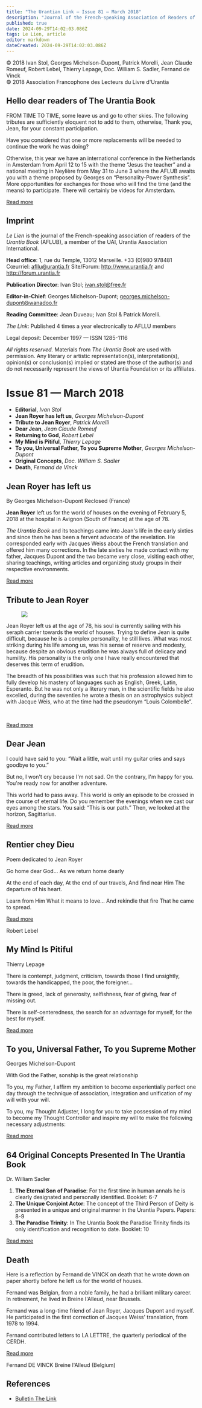 ```yaml
---
title: "The Urantian Link — Issue 81 — March 2018"
description: "Journal of the French-speaking Association of Readers of the Urantia Book"
published: true
date: 2024-09-29T14:02:03.086Z
tags: Le Lien, article
editor: markdown
dateCreated: 2024-09-29T14:02:03.086Z
---
```


<p class="v-card v-sheet theme--light grey lighten-3 px-2">© 2018 Ivan Stol, Georges Michelson-Dupont, Patrick Morelli, Jean Claude Romeuf, Robert Lebel, Thierry Lepage, Doc. William S. Sadler, Fernand de Vinck<br>© 2018 Association Francophone des Lecteurs du Livre d'Urantia</p>


## Hello dear readers of The Urantia Book

FROM TIME TO TIME, some leave us and go to other skies. The following tributes are sufficiently eloquent not to add to them, otherwise, Thank you, Jean, for your constant participation.

Have you considered that one or more replacements will be needed to continue the work he was doing?

Otherwise, this year we have an international conference in the Netherlands in Amsterdam from April 12 to 15 with the theme “Jesus the teacher” and a national meeting in Neylière from May 31 to June 3 where the AFLUB awaits you with a theme proposed by Georges on “Personality-Power Synthesis”. More opportunities for exchanges for those who will find the time (and the means) to participate. There will certainly be videos for Amsterdam.

[Read more](/en/article/Ivan_Stol/Editorial_10)

## Imprint

_Le Lien_ is the journal of the French-speaking association of readers of the _Urantia Book_ (AFLUB), a member of the UAI, Urantia Association International.

**Head office**: 1, rue du Temple, 13012 Marseille. +33 (0)980 978481
Cœurriel: afllu@urantia.fr
Site/Forum: http://www.urantia.fr and http://forum.urantia.fr

**Publication Director**: Ivan Stol; ivan.stol@free.fr

**Editor-in-Chief**: Georges Michelson-Dupont; georges.michelson-dupont@wanadoo.fr

**Reading Committee**: Jean Duveau; Ivan Stol & Patrick Morelli.

_The Link_: Published 4 times a year electronically to AFLLU members

Legal deposit: December 1997 — ISSN 1285-1116

_All rights reserved._ Materials from _The Urantia Book_ are used with permission. Any literary or artistic representation(s), interpretation(s), opinion(s) or conclusion(s) implied or stated are those of the author(s) and do not necessarily represent the views of Urantia Foundation or its affiliates.


# Issue 81 — March 2018

- **Editorial**, _Ivan Stol_
- **Jean Royer has left us**, _Georges Michelson-Dupont_
- **Tribute to Jean Royer**, _Patrick Morelli_
- **Dear Jean**, _Jean Claude Romeuf_
- **Returning to God**, _Robert Lebel_
- **My Mind is Pitiful**, _Thierry Lepage_
- **To you, Universal Father, To you Supreme Mother**, _Georges Michelson-Dupont_
- **Original Concepts**, _Doc. William S. Sadler_
- **Death**, _Fernand de Vinck_

## Jean Royer has left us

By Georges Michelson-Dupont
Reclosed (France)

**Jean Royer** left us for the world of houses on the evening of February 5, 2018 at the hospital in Avignon (South of France) at the age of 78.

_The Urantia Book_ and its teachings came into Jean's life in the early sixties and since then he has been a fervent advocate of the revelation. He corresponded early with Jacques Weiss about the French translation and offered him many corrections. In the late sixties he made contact with my father, Jacques Dupont and the two became very close, visiting each other, sharing teachings, writing articles and organizing study groups in their respective environments.

[Read more](/en/article/Georges_Michelson_Dupont/Jean_Royer_nous_a_quitte)

## Tribute to Jean Royer

<figure id="Figure_4" class="image urantiapedia image-style-align-right">
<img src="/image/article/Le_Lien/images_02/120.jpg">
</figure>

Jean Royer left us at the age of 78, his soul is currently sailing with his seraph carrier towards the world of houses. Trying to define Jean is quite difficult, because he is a complex personality, he still lives. What was most striking during his life among us, was his sense of reserve and modesty, because despite an obvious erudition he was always full of delicacy and humility. His personality is the only one I have really encountered that deserves this term of erudition.

The breadth of his possibilities was such that his profession allowed him to fully develop his mastery of languages such as English, Greek, Latin, Esperanto. But he was not only a literary man, in the scientific fields he also excelled, during the seventies he wrote a thesis on an astrophysics subject with Jacque Weis, who at the time had the pseudonym “Louis Colombelle”.

<br style=“clear:both;”/>

[Read more](/en/article/Patrick_Morelli/Hommage_a_Jean_Royer)

## Dear Jean

I could have said to you: “Wait a little, wait until my guitar cries and says goodbye to you.”

But no, I won't cry because I'm not sad. On the contrary, I'm happy for you. You're ready now for another adventure.

This world had to pass away. This world is only an episode to be crossed in the course of eternal life. Do you remember the evenings when we cast our eyes among the stars. You said: “This is our path.” Then, we looked at the horizon, Sagittarius.

[Read more](/en/article/Jean_Claude_Romeuf/Cher_Jean)

## Rentier chey Dieu

Poem dedicated to Jean Royer

Go home dear God...
As we return home dearly

At the end of each day,
At the end of our travels,
And find near Him
The departure of his heart.

Learn from Him
What it means to love...
And rekindle that fire
That he came to spread.

[Read more](/en/article/Robert_Lebel/Rentrer_chez_Dieu)

Robert Lebel

## My Mind Is Pitiful

Thierry Lepage

There is contempt, judgment, criticism, towards those I find unsightly, towards the handicapped, the poor, the foreigner...

There is greed, lack of generosity, selfishness, fear of giving, fear of missing out.

There is self-centeredness, the search for an advantage for myself, for the best for myself.

[Read more](/en/article/Thierry_Lepage/Mon_Mental_est_Pitoyable)

## To you, Universal Father, To you Supreme Mother

Georges Michelson-Dupont

With God the Father, sonship is the great relationship

To you, my Father, I affirm my ambition to become experientially perfect one day through the technique of association, integration and unification of my will with your will.

To you, my Thought Adjuster, I long for you to take possession of my mind to become my Thought Controller and inspire my will to make the following necessary adjustments:

[Read more](/en/article/Georges_Michelson_Dupont/A_toi_Pere_Universel_A_toi_Mere_Supreme)

## 64 Original Concepts Presented In The Urantia Book

Dr. William Sadler

1. **The Eternal Son of Paradise**: For the first time in human annals he is clearly designated and personally identified. Booklet: 6-7
2. **The Unique Conjoint Actor**: The concept of the Third Person of Deity is presented in a unique and original manner in the Urantia Papers. Papers: 8-9
3. **The Paradise Trinity**: In The Urantia Book the Paradise Trinity finds its only identification and recognition to date. Booklet: 10

[Read more](/en/article/Le_Lien/Concepts_Originaux)

## Death

Here is a reflection by Fernand de VINCK on death that he wrote down on paper shortly before he left us for the world of houses.

Fernand was Belgian, from a noble family, he had a brilliant military career. In retirement, he lived in Breine l'Alleud, near Brussels.

Fernand was a long-time friend of Jean Royer, Jacques Dupont and myself. He participated in the first correction of Jacques Weiss' translation, from 1978 to 1994.

Fernand contributed letters to LA LETTRE, the quarterly periodical of the CERDH.

[Read more](/en/article/Fernand_de_Vinck/La_mort)

Fernand DE VINCK
Breine l'Alleud (Belgium)

## References

- [Bulletin The Link](http://lien.urantia.fr/)

